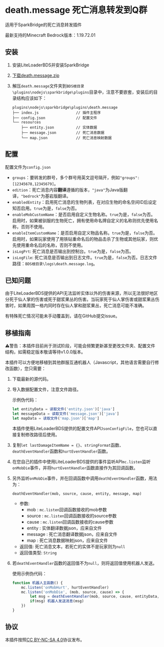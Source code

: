 # death.message 死亡消息转发到Q群

适用于SparkBridge的死亡消息转发插件

最新支持的Minecraft Bedrock版本：1.19.72.01

## 安装

1. 安装LiteLoaderBDS并安装SparkBridge

2. [下载death.message.zip](https://github.com/FtyLollipop/spark-death-message/releases)

3. 解压`death.message`文件夹到`BDS根目录\plugins\nodejs\sparkbridge\plugins`目录中，注意不要嵌套，安装后的目录结构应该如下：

   ```
   plugins\nodejs\sparkbridge\plugins\death.message
   ├── index.js                 // 插件主程序
   ├── config.json              // 配置文件
   └── resources
       ├── entity.json          // 实体数据
       ├── message.json         // 死亡消息数据
       └── map.json             // 死亡消息映射数据
   ```
   
   

## 配置

配置文件为`config.json`

- `groups`：要转发的群号，多个群号用英文逗号隔开，例如`"groups": [12345678,12345679]`。
- `edition`：死亡消息内容**翻译**遵循的版本，`"java"`为Java版翻译，`"bedrock"`为基岩版翻译。
- `enabledEntity`：启用死亡消息的生物列表，在对应生物的命名空间ID后设定知否启用。`true`为是，`false`为否。
- `enableMobCustomName`：是否启用自定义生物名称。`true`为是，`false`为否。启用时，如果被驯服的生物死亡，拥有使用命名牌自定义的名称则优先使用名称，否则不使用。
- `enableItemCustomName`：是否启用自定义物品名称。`true`为是，`false`为否。启用时，如果玩家使用了用铁砧重命名后的物品击杀了生物或其他玩家，则优先使用重命名后的名称，否则不使用。
- `isLogPrt`: 死亡消息是否输出到控制台。`true`为是，`false`为否。
- `isLogFile`: 死亡消息是否输出到日志文件。`true`为是，`false`为否。日志文件路径：`BDS根目录\logs\death.message.log`。

## 已知问题

由于LiteLoaderBDS提供的API无法监听实体以外的伤害来源，所以无法很好地区分死于仙人掌的伤害或死于甜浆果丛的伤害。当玩家死于仙人掌伤害或甜浆果丛伤害时，如果周围一格内同时存在仙人掌和甜浆果丛，死亡消息可能不准确。

有特殊死亡情况可能未手动覆盖到，请在GitHub提交issue。

## 移植指南

⚠️警告：本插件目前尚于测试阶段，可能会频繁更新甚至更改文件夹、配置文件结构，如需稳定版本敬请等待v1.0.0版本。

本插件可以方便地移植到其他群服互通机器人（Javascript，其他语言需要自行修改函数），您只需要：

1. 下载最新的源代码。

2. 导入数据配置文件，注意文件路径。

   示例伪代码：

   ```javascript
   let entityData = 读取文件('entity.json')['java']
   let messageData = 读取文件('message.json')['java']
   let mapData = 读取文件('map.json')['map']
   ```

   本插件使用LiteLoaderBDS提供的配置文件API`JsonConfigFile`，您也可以直接复制修改路径后使用。

3. 复制`let lastDamageItemName = {}`、`stringFormat`函数、`deathEventHandler`函数和`hurtEventHandler`函数。

4. 在您自己的插件中使用LiteLoaderBDS提供的事件监听API`mc.listen`监听`onMobDie`事件，并将`hurtEventHandler`函数直接作为其回调函数。

5. 另外监听`onMobDie`事件，并在回调函数中调用`deathEventHandler`函数，用法为：

   `deathEventHandler(mob, source, cause, entity, message, map)`

   - 参数:
     - mob : `mc.listen`回调函数接收的mob参数
     - source : `mc.listen`回调函数接收的source参数
     - cause : `mc.listen`回调函数接收的cause参数
     - entity : 实体翻译数据json，应来自文件
     - message : 死亡消息翻译数据json，应来自文件
     - map : 死亡消息数据映射json，应来自文件
   - 返回值: 死亡消息文本，若死亡的实体不是玩家则为`null`
   - 返回值类型: `String`

6. 若`deathEventHandler`函数的返回值不为`null`，则将返回值使用机器人发送。

   使用示例伪代码：

   ```javascript
   function 机器人主函数() {
       mc.listen('onMobHurt', hurtEventHandler)
       mc.listen('onMobDie', (mob, source, cause) => {
           let msg = deathEventHandler(mob, source, cause, entityData, messageData, mapData)
           if(msg) 机器人发送消息(msg)
       })
   }
   ```

## 协议

本插件按照[CC BY-NC-SA 4.0](https://creativecommons.org/licenses/by-nc-sa/4.0/deed.zh-Hans)协议发布。
